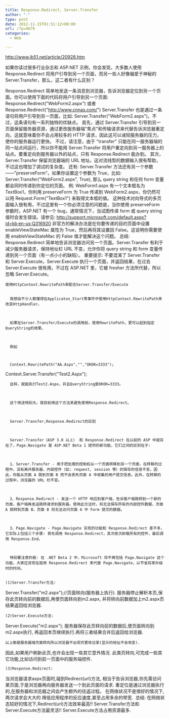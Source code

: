 ```yaml
---
title: Response.Redirect, Server.Transfer
author: "-"
type: post
date: 2012-11-15T01:51:12+00:00
url: /?p=4679
categories:
  - Web

---
```


  http://www.jb51.net/article/20928.htm


  如果你读过很多行业杂志和 ASP.NET 示例，你会发现，大多数人使用 Response.Redirect 将用户引导到另一个页面，而另一些人好像偏爱于神秘的 Server.Transfer，那么，这二者有什么区别？




  Response.Redirect 简单地发送一条消息到浏览器，告诉浏览器定位到另一个页面。你可以使用下面的代码将用户引导到另一个页面: 
 Response.Redirect("WebForm2.aspx")
 或者
 Response.Redirect("http://www.cnnas.com/")
 Server.Transfer 也是通过一条语句将用户引导到另一页面，比如: Server.Transfer("WebForm2.aspx")。不过，这条语句有一系列独特的优缺点。
 首先，通过 Server.Transfer 引导到另一页面保留服务器资源，通过更改服务器端"焦点"和传输请求来代替告诉浏览器重定向，这就意味着你不会占用较多的 HTTP 请求，因此这可以减轻服务器的压力，使你的服务器运行更快。
 不过，请注意，由于 "transfer" 只能在同一服务器端的同一站点间运行，所以你不能用 Server.Transfer 将用户重定向到另一服务器上的站点。要重定向到服务器以外的站点，只有 Response.Redirect 能办到。
 其次，Server.Transfer 保留浏览器端的 URL 地址。这对流线型的数据输入很有帮助，不过这也增加了调试的复杂度。
 还有: Server.Transfer 方法还有另一个参数——"preserveForm"。如果你设置这个参数为 True，比如: Server.Transfer("WebForm2.aspx", True), 那么 query string 和任何 form 变量都会同时传递到你定位的页面。
 例: WebForm1.aspx 有一个文本框名为 TextBox1，你利用 preserveForm 为 True 传递到 WebForm2.aspx，你仍然可以用 Request.Form("TextBox1") 来取得文本框的值。
 这种技术对向导式的多页面输入很有用，不过这里有一个你必须注意的问题是，当你使用 preserveForm 参数时，ASP.NET 有一个 bug，通常情况下，当试图传递 form 或 query string 值时会发生错误。请参见: http://support.microsoft.com/default.aspx?id=kb;en-us;Q316920
 非官方的解决办法是在你要传递的目的页面中设置 enableViewStateMac 属性为 True，然后再将其设置回 False。这说明你需要使用 enableViewStateMac 的 False 值才能解决这个问题。
 总结: Response.Redirect 简单地告诉浏览器访问另一个页面。Server.Transfer 有利于减少服务器请求，保持地址栏 URL 不变，允许你将 query string 和 form 变量传递到另一个页面（有一点小小的缺陷）。
 重要提示: 不要混淆了 Server.Transfer 和 Server.Execute，Server.Execute 执行一个页面，并返回结果，在过去 Server.Execute 很有用，不过在 ASP.NET 里，它被 fresher 方法所代替，所以忽略 Server.Execute。 
  
    使用HttpContext.RewritePath来配合Server.Transfer/Execute 
    
    
      我想由不少人都懂得在Applicaton_Start等事件中使用HttpContext.RewritePath来改变HttpHandler。
    
    
    
      如果在Server.Transfer/Execute的调用前，使用RewritePath，更可以起到指定QueryString的效果。
    
    
    
      例如
    
    
    
      Context.RewritePath("AA.Aspx","","OKOK=3333");
 Context.Server.Transfer("Test2.Aspx");
    
    
    
      这样，就能执行Test2.Aspx，并且QueryString是OKOK=3333。
    
    
    
      这个用途特别大。我目前用这个方法来避免使用Response.Redirect。
    
    
    
      Server.Transfer,Response.Redirect的区别
    
    
    
      Server.Transfer（ASP 3.0 以上） 和 Response.Redirect 在以前的 ASP 中就存在了，Page.Navigate 是 ASP.NET Beta 1 提供的新功能，它们之间的区别在于: 
    
    
    
      1、Server.Transfer - 用于把处理的控制权从一个页面转移到另一个页面，在转移的过程中，没有离开服务器，内部控件（如: request, session 等）的保存的信息不变，因此，你能从页面 A 跳到页面 B 而不会丢失页面 A 中收集的用户提交信息。此外，在转移的过程中，浏览器的 URL 栏不变。
    
    
    
      2、Response.Redirect - 发送一个 HTTP 响应到客户端，告诉客户端跳转到一个新的页面，客户端再发送跳转请求到服务器。使用此方法时，将无法保存所有的内部控件数据，页面 A 跳转到页面 B，页面 B 将无法访问页面 A 中 Form 提交的数据。
    
    
    
      3、Page.Navigate - Page.Navigate 实现的功能和 Response.Redirect 差不多，它实际上包括三个步骤: 首先调用 Response.Redirect，其次依次卸载所有的控件，最后调用 Response.End。
    
    
    
      特别要注意的是: 在 .NET Beta 2 中，Microsoft 将不再包括 Page.Navigate 这个功能，大家应该现在就用 Response.Redirect 来代替 Page.Navigate，以节省将来升级时的时间。
  
  
    (1)Server.Transfer方法:
 Server.Transfer("m2.aspx");//页面转向(服务器上执行).
 服务器停止解析本页,保存此页转向前的数据后,再使页面转向到m2.aspx,
 并将转向前数据加上m2.aspx页结果返回给浏览器.
 <img title="点击图片可在新窗口打开" src="http://www.jb51.net/upload/2009-11/20091114002305895.jpg" alt="" border="0" />
  
  
    (2)Server.Execute方法:
 Server.Execute("m2.aspx");
 服务器保存此页转向前的数据后,使页面转向到m2.aspx执行,
 再返回本页继续执行.再将三者结果合并后返回给浏览器.
  
  
    以上都是服务器端页面转向所以浏览器不出现页更改记录(显示的地址不会改变).
 因此,如果用户刷新此页,也许会出现一些其它意外情况.
 此类页转向,可完成一些其它功能,比如访问到前一页面中的服务端控件.
 <img title="点击图片可在新窗口打开" src="http://www.jb51.net/upload/2009-11/20091114002305632.jpg" alt="" border="0" />
  
  
    (3)Response.Redirect:
 当浏览器请求aspx页面时,碰到Redirect(url)方法,
 相当于告诉浏览器,你先需访问某页面,于是浏览器再向服务器发送一个到此页面的请求.
 重定位是通过浏览器执行的,在服务器和浏览器之间会产生额外的往返过程。
 在网络状况不是很好的情况下,两次请求会大大的
 降低应用程序的反应速度,甚至占用多余的带宽.
 <img title="点击图片可在新窗口打开" src="http://www.jb51.net/upload/2009-11/20091114002305353.jpg" alt="" border="0" />
 总结:
 在网络状态较好的情况下,Redirect(url)方法效率最高!!
 Server.Transfer方法和Server.Execute方法最灵活!!
 Server.Execute方法占用资源最多.
